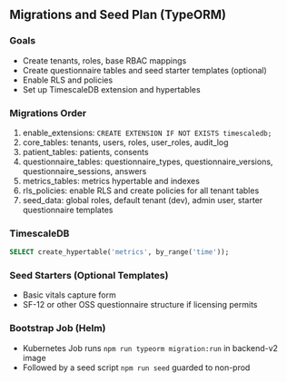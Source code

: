 ## Migrations and Seed Plan (TypeORM)

### Goals
- Create tenants, roles, base RBAC mappings
- Create questionnaire tables and seed starter templates (optional)
- Enable RLS and policies
- Set up TimescaleDB extension and hypertables

### Migrations Order
1) enable_extensions: `CREATE EXTENSION IF NOT EXISTS timescaledb;`
2) core_tables: tenants, users, roles, user_roles, audit_log
3) patient_tables: patients, consents
4) questionnaire_tables: questionnaire_types, questionnaire_versions, questionnaire_sessions, answers
5) metrics_tables: metrics hypertable and indexes
6) rls_policies: enable RLS and create policies for all tenant tables
7) seed_data: global roles, default tenant (dev), admin user, starter questionnaire templates

### TimescaleDB
```sql
SELECT create_hypertable('metrics', by_range('time'));
```

### Seed Starters (Optional Templates)
- Basic vitals capture form
- SF-12 or other OSS questionnaire structure if licensing permits

### Bootstrap Job (Helm)
- Kubernetes Job runs `npm run typeorm migration:run` in backend-v2 image
- Followed by a seed script `npm run seed` guarded to non-prod


